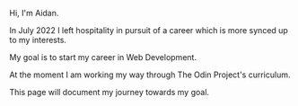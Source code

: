 Hi, I'm Aidan.

In July 2022 I left hospitality in pursuit of a career which is more synced up to my interests.

My goal is to start my career in Web Development.

At the moment I am working my way through The Odin Project's curriculum.

This page will document my journey towards my goal.
